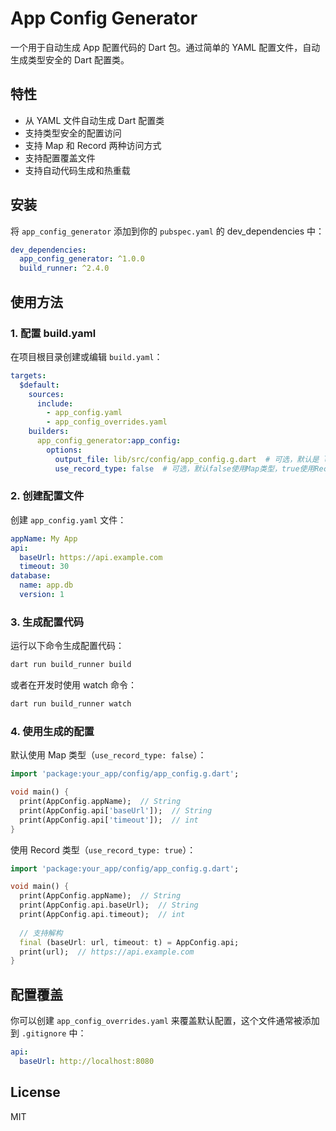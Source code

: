 # App Config Generator

一个用于自动生成 App 配置代码的 Dart 包。通过简单的 YAML 配置文件，自动生成类型安全的 Dart 配置类。

## 特性

- 从 YAML 文件自动生成 Dart 配置类
- 支持类型安全的配置访问
- 支持 Map 和 Record 两种访问方式
- 支持配置覆盖文件
- 支持自动代码生成和热重载

## 安装

将 `app_config_generator` 添加到你的 `pubspec.yaml` 的 dev_dependencies 中：

```yaml
dev_dependencies:
  app_config_generator: ^1.0.0
  build_runner: ^2.4.0
```

## 使用方法

### 1. 配置 build.yaml

在项目根目录创建或编辑 `build.yaml`：

```yaml
targets:
  $default:
    sources:
      include:
        - app_config.yaml
        - app_config_overrides.yaml
    builders:
      app_config_generator:app_config:
        options:
          output_file: lib/src/config/app_config.g.dart  # 可选，默认是 lib/config/app_config.g.dart
          use_record_type: false  # 可选，默认false使用Map类型，true使用Record类型
```

### 2. 创建配置文件

创建 `app_config.yaml` 文件：

```yaml
appName: My App
api:
  baseUrl: https://api.example.com
  timeout: 30
database:
  name: app.db
  version: 1
```

### 3. 生成配置代码

运行以下命令生成配置代码：

```bash
dart run build_runner build
```

或者在开发时使用 watch 命令：

```bash
dart run build_runner watch
```

### 4. 使用生成的配置

默认使用 Map 类型（`use_record_type: false`）：

```dart
import 'package:your_app/config/app_config.g.dart';

void main() {
  print(AppConfig.appName);  // String
  print(AppConfig.api['baseUrl']);  // String
  print(AppConfig.api['timeout']);  // int
}
```

使用 Record 类型（`use_record_type: true`）：

```dart
import 'package:your_app/config/app_config.g.dart';

void main() {
  print(AppConfig.appName);  // String
  print(AppConfig.api.baseUrl);  // String
  print(AppConfig.api.timeout);  // int
  
  // 支持解构
  final (baseUrl: url, timeout: t) = AppConfig.api;
  print(url);  // https://api.example.com
}
```

## 配置覆盖

你可以创建 `app_config_overrides.yaml` 来覆盖默认配置，这个文件通常被添加到 `.gitignore` 中：

```yaml
api:
  baseUrl: http://localhost:8080
```

## License

MIT 
